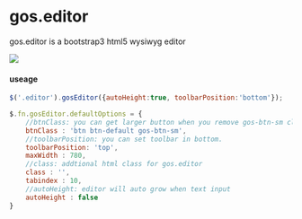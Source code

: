 gos.editor
==========

gos.editor is a bootstrap3 html5 wysiwyg editor

![](https://raw.githubusercontent.com/jiorry/gos.js.editor/master/gos.editor.png)

#### useage
```js
$('.editor').gosEditor({autoHeight:true, toolbarPosition:'bottom'});
```

```js
$.fn.gosEditor.defaultOptions = {
	//btnClass: you can get larger button when you remove gos-btn-sm class.
	btnClass : 'btn btn-default gos-btn-sm',
	//toolbarPosition: you can set toolbar in bottom.
	toolbarPosition: 'top',						
	maxWidth : 780,
	//class: addtional html class for gos.editor
	class : '',
	tabindex : 10,
	//autoHeight: editor will auto grow when text input
	autoHeight : false
}
```